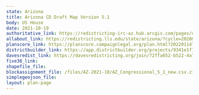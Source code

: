 ```yaml
---
state: Arizona
title: Arizona CD Draft Map Version 5.1
body: US House
date: 2021-10-19
authoritative_link: https://redistricting-irc-az.hub.arcgis.com/pages/draft-maps
allabout_link: https://redistricting.lls.edu/state/arizona/?cycle=2020&level=Congress&startdate=
planscore_link: https://planscore.campaignlegal.org/plan.html?20220114T193950.916808129Z
districtbuilder_link: https://app.districtbuilder.org/projects/9341e1f7-bc84-4f60-91d8-f4523d98f2bb
davesredist_link: https://davesredistricting.org/join/72ffa652-b522-4a72-a7c4-3475d0d74c27
five38_link:
shapefile_file:
blockassignment_file: /files/AZ-2021-10/AZ_Congressional_5_1_new.csv.zip
simplegeojson_file:
layout: plan-page
---
```

